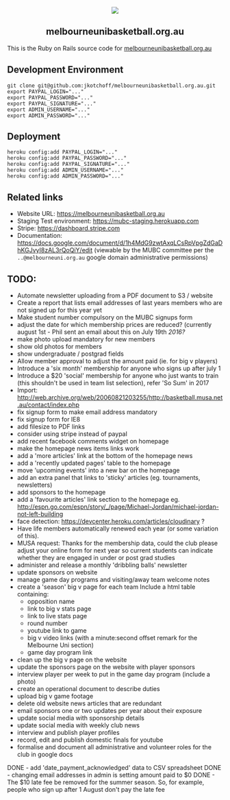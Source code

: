 <p align="center">
  <img src="doc/mubc_logo.png"><br/>
  <h2 align="center">melbourneunibasketball.org.au</h2>
</p>

This is the Ruby on Rails source code for [melbourneunibasketball.org.au](https://melbourneunibasketball.org.au)

## Development Environment

```
git clone git@github.com:jkotchoff/melbourneunibasketball.org.au.git
export PAYPAL_LOGIN="..."
export PAYPAL_PASSWORD="..."
export PAYPAL_SIGNATURE="..."
export ADMIN_USERNAME="..."
export ADMIN_PASSWORD="..."
```

## Deployment

```
heroku config:add PAYPAL_LOGIN="..."
heroku config:add PAYPAL_PASSWORD="..."
heroku config:add PAYPAL_SIGNATURE="..."
heroku config:add ADMIN_USERNAME="..."
heroku config:add ADMIN_PASSWORD="..."
```


## Related links

- Website URL: https://melbourneunibasketball.org.au
- Staging Test environment: https://mubc-staging.herokuapp.com
- Stripe: https://dashboard.stripe.com
- Documentation: https://docs.google.com/document/d/1h4MdG9zwtAxqLCsRpVpgZdGaDhKGJvyI8zAL3rQoQiY/edit (viewable by the MUBC committee per the `..@melbourneuni.org.au` google domain administrative permissions)

## TODO:
- Automate newsletter uploading from a PDF document to S3 / website
- Create a report that lists email addresses of last years members who are not signed up for this year yet
- Make student number compulsory on the MUBC signups form
- adjust the date for which membership prices are reduced? (currently august 1st - Phil sent an email about this on July 19th *2016?*
- make photo upload mandatory for new members
- show old photos for members
- show undergraduate / postgrad fields
- Allow member approval to adjust the amount paid (ie. for big v players)
- Introduce a 'six month' membership for anyone who signs up after july 1
- Introduce a $20 'social' membership for anyone who just wants to train (this shouldn't be used in team list selection), refer 'So Sum' in 2017
- Import: http://web.archive.org/web/20060821203255/http://basketball.musa.net.au/contact/index.php
- fix signup form to make email address mandatory
- fix signup form for IE8
- add filesize to PDF links
- consider using stripe instead of paypal
- add recent facebook comments widget on homepage
- make the homepage news items links work
- add a 'more articles' link at the bottom of the homepage news
- add a 'recently updated pages' table to the homepage
- move 'upcoming events' into a new bar on the homepage
- add an extra panel that links to 'sticky' articles (eg. tournaments, newsletters)
- add sponsors to the homepage
- add a 'favourite articles' link section to the homepage eg. http://espn.go.com/espn/story/_/page/Michael-Jordan/michael-jordan-not-left-building
- face detection: https://devcenter.heroku.com/articles/cloudinary ?
- Have life members automatically renewed each year (or some variation of this).
- MUSA request: Thanks for the membership data, could the club please adjust your online form for next year so current students can indicate whether they are engaged in under or post grad studies
- administer and release a monthly 'dribbling balls' newsletter
- update sponsors on website
- manage game day programs and visiting/away team welcome notes
- create a 'season' big v page for each team
  Include a html table containing:
  - opposition name
  - link to big v stats page
  - link to live stats page
  - round number
  - youtube link to game
  - big v video links (with a minute:second offset remark for the Melbourne Uni section)
  - game day program link
- clean up the big v page on the website
- update the sponsors page on the website with player sponsors
- interview player per week to put in the game day program (include a photo)
- create an operational document to describe duties
- upload big v game footage
- delete old website news articles that are redundant
- email sponsors one or two updates per year about their exposure
- update social media with sponsorship details
- update social media with weekly club news
- interview and publish player profiles
- record, edit and publish domestic finals for youtube
- formalise and document all administrative and volunteer roles for the club in google docs

DONE - add 'date_payment_acknowledged' data to CSV spreadsheet
DONE - changing email addresses in admin is setting amount paid to $0
DONE - The $10 late fee be removed for the summer season. So, for example, people who sign up after 1 August don't pay the late fee
